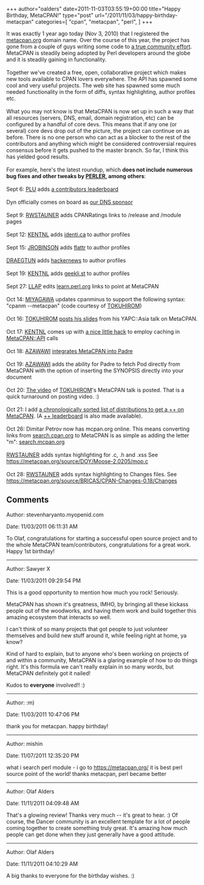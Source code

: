 +++
author="oalders"
date=2011-11-03T03:55:19+00:00
title="Happy Birthday, MetaCPAN!"
type="post"
url="/2011/11/03/happy-birthday-metacpan"
categories=[
  "cpan",
  "metacpan",
  "perl",
]
+++

It was exactly 1 year ago today (Nov 3, 2010) that I registered the
[metacpan.org](https://metacpan.org) domain name. Over the course of
this year, the project has gone from a couple of guys writing some code
to [a true community effort](https://metacpan.org/about/contributors).
MetaCPAN is steadily being adopted by Perl developers around the globe
and it is steadily gaining in functionality.\
\
Together we\'ve created a free, open, collaborative project which makes
new tools available to CPAN lovers everywhere. The API has spawned some
cool and very useful projects. The web site has spawned some much needed
functionality in the form of diffs, syntax highlighting, author profiles
etc.\
\
What you may not know is that MetaCPAN is now set up in such a way that
all resources (servers, DNS, email, domain registration, etc) can be
configured by a handful of core devs. This means that if any one (or
several) core devs drop out of the picture, the project can continue on
as before. There is no one person who can act as a blocker to the rest
of the contributors and anything which might be considered controversial
requires consensus before it gets pushed to the master branch. So far, I
think this has yielded good results.\
\
For example, here\'s the latest roundup, which **does not include
numerous bug fixes and other tweaks by
[PERLER](https://metacpan.org/author/PERLER), among others**:\
\
Sept 6: [PLU](https://metacpan.org/author/PLU) adds [a contributors
leaderboard](https://metacpan.org/about/contributors)\
\
Dyn officially comes on board as [our DNS
sponsor](https://metacpan.org/about/sponsors)\
\
Sept 9: [RWSTAUNER](https://metacpan.org/author/RWSTAUNER) adds
CPANRatings links to /release and /module pages\
\
Sept 12: [KENTNL](https://metacpan.org/author/KENTNL) adds
[identi.ca](http://identi.ca) to author profiles\
\
Sept 15: [JROBINSON](https://metacpan.org/author/JROBINSON) adds
[flattr](http://flattr.com) to author profiles\
\
[DRAEGTUN](https://metacpan.org/author/DRAEGTUN) adds
[hackernews](http://news.ycombinator.com/) to author profiles\
\
Sept 19: [KENTNL](https://metacpan.org/author/KENTNL) adds
[geekli.st](http://geekli.st) to author profiles\
\
Sept 27: [LLAP](https://metacpan.org/author/LLAP) edits
[learn.perl.org](http://learn.perl.org) links to point at MetaCPAN\
\
Oct 14: [MIYAGAWA](https://metacpan.org/author/MIYAGAWA) updates
cpanminus to support the following syntax: \"cpanm \--metacpan\" (code
courtesy of [TOKUHIROM](https://metacpan.org/author/TOKUHIROM))\
\
Oct 16: [TOKUHIROM](https://metacpan.org/author/TOKUHIROM) [posts his
slides](http://tokuhirom.github.com/talks/20111015-yapcasia2011-metacpan/#0)
from his YAPC::Asia talk on MetaCPAN.\
\
Oct 17: [KENTNL](https://metacpan.org/author/KENTNL) comes up with [a
nice little hack](https://gist.github.com/1291928) to employ caching in
[MetaCPAN::API](https://metacpan.org/module/MetaCPAN::API) calls\
\
Oct 18: [AZAWAWI](https://metacpan.org/author/AZAWAWI) [integrates
MetaCPAN into
Padre](http://padre.perlide.org/trac/wiki/PadreCPANExplorer)\
\
Oct 19: [AZAWAWI](https://metacpan.org/author/AZAWAWI) adds the ability
for Padre to fetch Pod directly from MetaCPAN with the option of
inserting the SYNOPSIS directly into your document\
\
Oct 20: [The video](http://www.youtube.com/watch?v=B-nXNBjrXmc) of
[TOKUHIROM](https://metacpan.org/author/TOKUHIROM)\'s MetaCPAN talk is
posted. That is a quick turnaround on posting video. :)\
\
Oct 21: I add [a chronologically sorted list of distributions to get a
++ on MetaCPAN](https://metacpan.org/favorite/recent). (A [++
leaderboard](https://metacpan.org/favorite/leaderboard) is also made
available).\
\
Oct 26: Dimitar Petrov now has mcpan.org online. This means converting
links from
[search.cpan.org](http://search.cpan.org/~miyagawa/Plack-0.9985/lib/Plack.pm)
to MetaCPAN is as simple as adding the letter \"m\":
[search.mcpan.org](http://search.mcpan.org/~miyagawa/Plack-0.9985/lib/Plack.pm)\
\
[RWSTAUNER](https://metacpan.org/author/RWSTAUNER) adds syntax
highlighting for .c, .h and .xss See
<https://metacpan.org/source/DOY/Moose-2.0205/mop.c>\
\
Oct 28: [RWSTAUNER](https://metacpan.org/author/RWSTAUNER) adds syntax
highlighting to Changes files. See
<https://metacpan.org/source/BRICAS/CPAN-Changes-0.18/Changes>

## Comments

Author: stevenharyanto.myopenid.com

Date: 11/03/2011 06:11:31 AM

  To Olaf, congratulations for starting a successful open source project and to the whole MetaCPAN team/contributors, congratulations for a great work. Happy 1st birthday!


---

Author: Sawyer X

Date: 11/03/2011 09:29:54 PM

  This is a good opportunity to mention how much you rock! Seriously.

MetaCPAN has shown it's greatness, IMHO, by bringing all these kickass people out of the woodworks, and having them work and build together this amazing ecosystem that interacts so well.

I can't think of so many projects that got people to just volunteer themselves and build new stuff around it, while feeling right at home, ya know?

Kind of hard to explain, but to anyone who's been working on projects of and within a community, MetaCPAN is a glaring example of how to do things right. It's this formula we can't really explain in so many words, but MetaCPAN definitely got it nailed!

Kudos to **everyone** involved!! :)


---

Author: :m)

Date: 11/03/2011 10:47:06 PM

  thank you for metacpan. happy birthday!


---

Author: mishin

Date: 11/07/2011 12:35:20 PM

  what i search perl module - i go to <a href="https://metacpan.org/">https://metacpan.org/</a> 
it is best perl source point of the world!
thanks metacpan, perl became better


---

Author: Olaf Alders

Date: 11/11/2011 04:09:48 AM

  That's a glowing review! Thanks very much -- it's great to hear.  :)  Of course, the Dancer community is an excellent template for a lot of people coming together to create something truly great.  It's amazing how much people can get done when they just generally have a good attitude.


---

Author: Olaf Alders

Date: 11/11/2011 04:10:29 AM

  A big thanks to everyone for the birthday wishes.  :)

